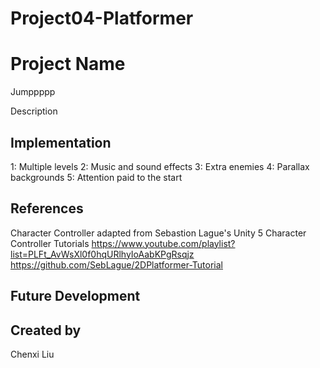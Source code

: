 # Project04-Platformer

# Project Name
Jumppppp

Description

## Implementation
1: Multiple levels 
2: Music and sound effects
3: Extra enemies
4: Parallax backgrounds 
5: Attention paid to the start

## References

Character Controller adapted from Sebastion Lague's Unity 5 Character Controller Tutorials
https://www.youtube.com/playlist?list=PLFt_AvWsXl0f0hqURlhyIoAabKPgRsqjz
https://github.com/SebLague/2DPlatformer-Tutorial

## Future Development

## Created by
Chenxi Liu